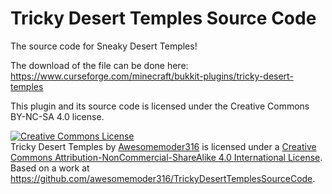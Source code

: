 # Tricky Desert Temples Source Code
The source code for Sneaky Desert Temples!

The download of the file can be done here: https://www.curseforge.com/minecraft/bukkit-plugins/tricky-desert-temples

This plugin and its source code is licensed under the Creative Commons BY-NC-SA 4.0 license.

<a rel="license" href="http://creativecommons.org/licenses/by-nc-sa/4.0/"><img alt="Creative Commons License" style="border-width:0" src="https://i.creativecommons.org/l/by-nc-sa/4.0/88x31.png" /></a><br /><span xmlns:dct="http://purl.org/dc/terms/" property="dct:title">Tricky Desert Temples</span> by <a xmlns:cc="http://creativecommons.org/ns#" href="https://www.curseforge.com/minecraft/bukkit-plugins/tricky-desert-temples" property="cc:attributionName" rel="cc:attributionURL">Awesomemoder316</a> is licensed under a <a rel="license" href="http://creativecommons.org/licenses/by-nc-sa/4.0/">Creative Commons Attribution-NonCommercial-ShareAlike 4.0 International License</a>.<br />Based on a work at <a xmlns:dct="http://purl.org/dc/terms/" href="https://github.com/awesomemoder316/TrickyDesertTemplesSourceCode" rel="dct:source">https://github.com/awesomemoder316/TrickyDesertTemplesSourceCode</a>.

